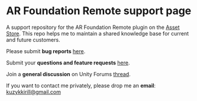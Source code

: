 # AR Foundation Remote support page
A support repository for the AR Foundation Remote plugin on the [Asset Store](https://assetstore.unity.com/packages/tools/utilities/ar-foundation-editor-remote-168773#publisher). This repo helps me to maintain a shared knowledge base for current and future customers.

Please submit **bug reports** [here](https://github.com/KirillKuzyk/AR-Foundation-Remote-support/issues).

Submit your **questions and feature requests** [here](https://github.com/KirillKuzyk/AR-Foundation-Remote-support/discussions).

Join a **general discussion** on Unity Forums [thread](https://forum.unity.com/threads/ar-foundation-editor-remote-test-and-debug-your-ar-project-in-the-editor.898433).

If you want to contact me privately, please drop me an **email**: kuzykkirill@gmail.com
